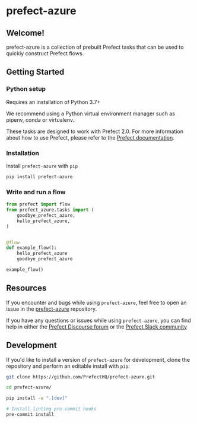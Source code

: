 # prefect-azure

## Welcome!

prefect-azure is a collection of prebuilt Prefect tasks that can be used to quickly construct Prefect flows.

## Getting Started

### Python setup

Requires an installation of Python 3.7+

We recommend using a Python virtual environment manager such as pipenv, conda or virtualenv.

These tasks are designed to work with Prefect 2.0. For more information about how to use Prefect, please refer to the [Prefect documentation](https://orion-docs.prefect.io/).

### Installation

Install `prefect-azure` with `pip`

```bash
pip install prefect-azure
```

### Write and run a flow

```python
from prefect import flow
from prefect_azure.tasks import (
    goodbye_prefect_azure,
    hello_prefect_azure,
)


@flow
def example_flow():
    hello_prefect_azure
    goodbye_prefect_azure

example_flow()
```

## Resources

If you encounter and bugs while using `prefect-azure`, feel free to open an issue in the [prefect-azure](https://github.com/PrefectHQ/prefect-azure) repository.

If you have any questions or issues while using `prefect-azure`, you can find help in either the [Prefect Discourse forum](https://discourse.prefect.io/) or the [Prefect Slack community](https://prefect.io/slack)

## Development

If you'd like to install a version of `prefect-azure` for development, clone the repository and perform an editable install with `pip`:

```bash
git clone https://github.com/PrefectHQ/prefect-azure.git

cd prefect-azure/

pip install -e ".[dev]"

# Install linting pre-commit hooks
pre-commit install
```

